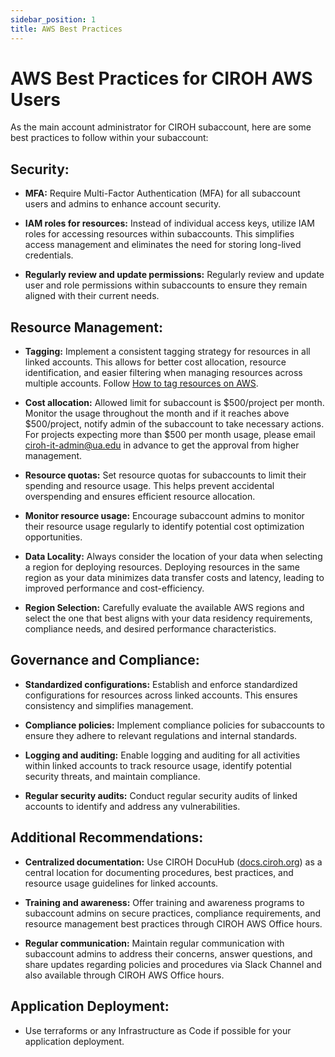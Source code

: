 ```yaml
---
sidebar_position: 1
title: AWS Best Practices
---
```


# AWS Best Practices for CIROH AWS Users

As the main account administrator for CIROH subaccount, here are some best practices to follow within your subaccount:

## Security:

- **MFA:** Require Multi-Factor Authentication (MFA) for all subaccount users and admins to enhance account security.
  
- **IAM roles for resources:** Instead of individual access keys, utilize IAM roles for accessing resources within subaccounts. This simplifies access management and eliminates the need for storing long-lived credentials.
  
- **Regularly review and update permissions:** Regularly review and update user and role permissions within subaccounts to ensure they remain aligned with their current needs.

## Resource Management:

- **Tagging:** Implement a consistent tagging strategy for resources in all linked accounts. This allows for better cost allocation, resource identification, and easier filtering when managing resources across multiple accounts. Follow [How to tag resources on AWS](https://docs.ciroh.org/docs/education/CloudComputing/AWS/).

- **Cost allocation:** Allowed limit for subaccount is $500/project per month. Monitor the usage throughout the month and if it reaches above $500/project, notify admin of the subaccount to take necessary actions. For projects expecting more than $500 per month usage, please email [ciroh-it-admin@ua.edu](mailto:ciroh-it-admin@ua.edu) in advance to get the approval from higher management.

- **Resource quotas:** Set resource quotas for subaccounts to limit their spending and resource usage. This helps prevent accidental overspending and ensures efficient resource allocation.

- **Monitor resource usage:** Encourage subaccount admins to monitor their resource usage regularly to identify potential cost optimization opportunities.

- **Data Locality:** Always consider the location of your data when selecting a region for deploying resources. Deploying resources in the same region as your data minimizes data transfer costs and latency, leading to improved performance and cost-efficiency.

- **Region Selection:** Carefully evaluate the available AWS regions and select the one that best aligns with your data residency requirements, compliance needs, and desired performance characteristics.

## Governance and Compliance:

- **Standardized configurations:** Establish and enforce standardized configurations for resources across linked accounts. This ensures consistency and simplifies management.
  
- **Compliance policies:** Implement compliance policies for subaccounts to ensure they adhere to relevant regulations and internal standards.
  
- **Logging and auditing:** Enable logging and auditing for all activities within linked accounts to track resource usage, identify potential security threats, and maintain compliance.
  
- **Regular security audits:** Conduct regular security audits of linked accounts to identify and address any vulnerabilities.

## Additional Recommendations:

- **Centralized documentation:** Use CIROH DocuHub ([docs.ciroh.org](https://docs.ciroh.org)) as a central location for documenting procedures, best practices, and resource usage guidelines for linked accounts.

- **Training and awareness:** Offer training and awareness programs to subaccount admins on secure practices, compliance requirements, and resource management best practices through CIROH AWS Office hours.

- **Regular communication:** Maintain regular communication with subaccount admins to address their concerns, answer questions, and share updates regarding policies and procedures via Slack Channel and also available through CIROH AWS Office hours.

## Application Deployment:

- Use terraforms or any Infrastructure as Code if possible for your application deployment.
